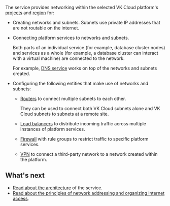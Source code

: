 The service provides networking within the selected VK Cloud platform's [projects](../../../../tools-for-using-services/account/concepts/projects) and [region](../../../../tools-for-using-services/account/concepts/regions) for:

- Creating networks and subnets. Subnets use private IP addresses that are not routable on the internet.

- Connecting platform services to networks and subnets.

  Both parts of an individual service (for example, database cluster nodes) and services as a whole (for example, a database cluster can interact with a virtual machine) are connected to the network.

  For example, [DNS service](../../../dns) works on top of the networks and subnets created.

- Configuring the following entities that make use of networks and subnets:

  - [Routers](../router) to connect multiple subnets to each other.

    They can be used to connect both VK Cloud subnets alone and VK Cloud subnets to subnets at a remote site.

  - [Load balancers](/en/networks/balancing/concepts/load-balancer) to distribute incoming traffic across multiple instances of platform services.
  - [Firewall](../traffic-limiting) with rule groups to restrict traffic to specific platform services.
  - [VPN](../vpn) to connect a third-party network to a network created within the platform.

## What's next

- [Read about the architecture](../architecture) of the service.
- [Read about the principles of network addressing and organizing internet access](../ips-and-inet).
